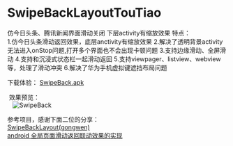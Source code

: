 # SwipeBackLayoutTouTiao
仿今日头条、腾讯新闻界面滑动关闭 下层activity有缩放效果
特点：  
  1.仿今日头条滑动返回效果，底层anctivity有缩放效果
  2.解决了透明背景activity无法进入onStop问题,打开多个界面也不会出现卡顿问题
  3.支持边缘滑动、全屏滑动
  4.支持和沉浸式状态栏一起滑动返回
  5.支持viewpager、listview、webview等，处理了滑动冲突
  6.解决了华为手机虚拟键遮挡布局问题
  
  下载体验： [SwipeBack.apk](https://github.com/JustRight815/SwipeBackLayoutTouTiao/blob/master/apk/SwipeBackTouTiao.apk) 
  
   效果预览：    
    ![SwipeBack](https://github.com/JustRight815/SwipeBackLayoutTouTiao/blob/master/screenshot/screenshot.gif) 
    
  
   参考项目，感谢下面二位的分享：  
    [SwipeBackLayout(gongwen)](https://github.com/gongwen/SwipeBackLayout)  
    [android 全局页面滑动返回联动效果的实现](https://www.jianshu.com/p/705c2397a7f9)  
    
    
  
